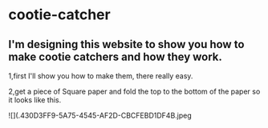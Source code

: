 # cootie-catcher

## I'm designing this website to show you how to make cootie catchers and how they work.

1,first I'll show you how to make them, there really easy.

2,get a piece of Square paper and fold the top to the bottom  of the paper so it looks like this.


![](.430D3FF9-5A75-4545-AF2D-CBCFEBD1DF4B.jpeg









